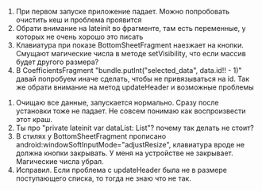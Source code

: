 1. При первом запуске приложение падает. Можно попробовать очистить кеш и проблема проявится
2. Обрати внимание на lateinit во фрагменте, там есть переменные, у которых не очень хорошо это писать
3. Клавиатура при показе BottomSheetFragment наезжает на кнопки. Смущают магические числа в методе setVisibility, что если массив будет другого размера?
4. В CoefficientsFragment "bundle.putInt("selected_data", data.id!! - 1)" давай попробуем иначе сделать, чтобы не привязываться на id. Так же обрати внимание на метод updateHeader и возможные проблемы

1) Очищаю все данные, запускается нормально. Сразу после установки тоже не падает. Не совсем понимаю как воспроизвести этот краш.
2) Ты про "private lateinit var dataList: List<Data>"? почему так делать не стоит?
3) В стилях у BottomSheetFragment прописано android:windowSoftInputMode="adjustResize", клавиатура вроде не должна кнопки закрывать. У меня на устройстве не закрывает. Магические числа убрал.
4) Исправил. Если проблема c updateHeader была не в размере поступающего списка, то тогда не знаю что не так.
